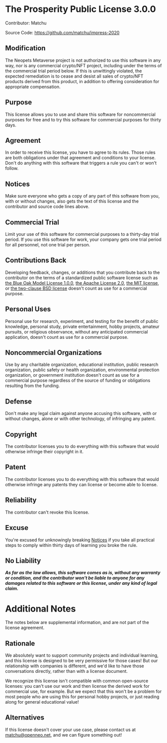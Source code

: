 # The Prosperity Public License 3.0.0

Contributor: Matchu

Source Code: https://github.com/matchu/impress-2020

## Modification

The Neopets Metaverse project is not authorized to use this software in any way, nor is any commercial crypto/NFT project, including under the terms of the commercial trial period below. If this is unwittingly violated, the expected remediation is to cease and desist all sales of crypto/NFT products derived from this product, in addition to offering consideration for appropriate compensation.

## Purpose

This license allows you to use and share this software for noncommercial purposes for free and to try this software for commercial purposes for thirty days.

## Agreement

In order to receive this license, you have to agree to its rules. Those rules are both obligations under that agreement and conditions to your license. Don't do anything with this software that triggers a rule you can't or won't follow.

## Notices

Make sure everyone who gets a copy of any part of this software from you, with or without changes, also gets the text of this license and the contributor and source code lines above.

## Commercial Trial

Limit your use of this software for commercial purposes to a thirty-day trial period. If you use this software for work, your company gets one trial period for all personnel, not one trial per person.

## Contributions Back

Developing feedback, changes, or additions that you contribute back to the contributor on the terms of a standardized public software license such as [the Blue Oak Model License 1.0.0](https://blueoakcouncil.org/license/1.0.0), [the Apache License 2.0](https://www.apache.org/licenses/LICENSE-2.0.html), [the MIT license](https://spdx.org/licenses/MIT.html), or [the two-clause BSD license](https://spdx.org/licenses/BSD-2-Clause.html) doesn't count as use for a commercial purpose.

## Personal Uses

Personal use for research, experiment, and testing for the benefit of public knowledge, personal study, private entertainment, hobby projects, amateur pursuits, or religious observance, without any anticipated commercial application, doesn't count as use for a commercial purpose.

## Noncommercial Organizations

Use by any charitable organization, educational institution, public research organization, public safety or health organization, environmental protection organization, or government institution doesn't count as use for a commercial purpose regardless of the source of funding or obligations resulting from the funding.

## Defense

Don't make any legal claim against anyone accusing this software, with or without changes, alone or with other technology, of infringing any patent.

## Copyright

The contributor licenses you to do everything with this software that would otherwise infringe their copyright in it.

## Patent

The contributor licenses you to do everything with this software that would otherwise infringe any patents they can license or become able to license.

## Reliability

The contributor can't revoke this license.

## Excuse

You're excused for unknowingly breaking [Notices](#notices) if you take all practical steps to comply within thirty days of learning you broke the rule.

## No Liability

**_As far as the law allows, this software comes as is, without any warranty or condition, and the contributor won't be liable to anyone for any damages related to this software or this license, under any kind of legal claim._**

# Additional Notes

The notes below are supplemental information, and are not part of the license agreement.

## Rationale

We absolutely want to support community projects and individual learning, and this license is designed to be very permissive for those cases! But our relationship with companies is different, and we'd like to have those conversations directly, rather than with a license document.

We recognize this license isn't compatible with common open-source licenses: you can't use our work and then license the derived work for commercial use, for example. But we expect that this won't be a problem for most people who are using this for personal hobby projects, or just reading along for general educational value!

## Alternatives

If this license doesn't cover your use case, please contact us at matchu@openneo.net, and we can figure something out!
